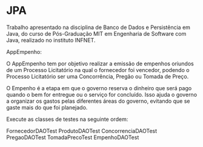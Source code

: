 # JPA

Trabalho apresentado na disciplina de Banco de Dados e Persistência em Java, do curso de Pós-Graduação MIT em Engenharia de Software com Java, realizado no instituto INFNET.

AppEmpenho:

O AppEmpenho tem por objetivo realizar a emissão de empenhos oriundos de um Processo Licitatório na qual o fornecedor foi vencedor, podendo o Processo Licitatório ser uma Concorrência, Pregão ou Tomada de Preço.

O Empenho é a etapa em que o governo reserva o dinheiro que será pago quando o bem for entregue ou o serviço for concluído. Isso ajuda o governo a organizar os gastos pelas diferentes áreas do governo, evitando que se gaste mais do que foi planejado.

Execute as classes de testes na seguinte ordem:

FornecedorDAOTest
ProdutoDAOTest
ConcorrenciaDAOTest
PregaoDAOTest
TomadaPrecoTest
EmpenhoDAOTest
